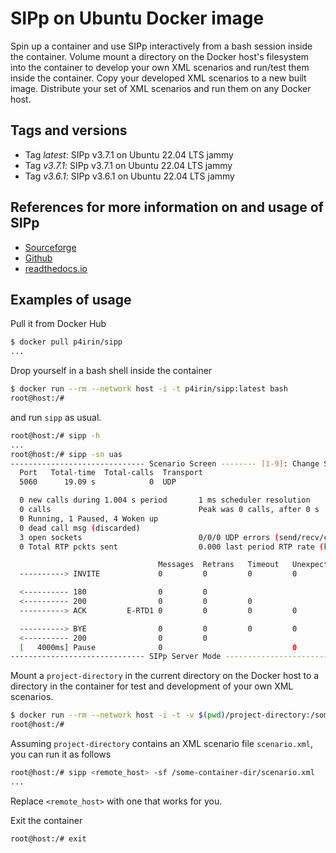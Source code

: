 # SIPp on Ubuntu Docker image

Spin up a container and use SIPp interactively from a bash session inside the container. Volume mount a directory on the Docker host's filesystem into the container to develop your own XML scenarios and run/test them inside the container. Copy your developed XML scenarios to a new built image. Distribute your set of XML scenarios and run them on any Docker host.

## Tags and versions

- Tag _latest_: SIPp v3.7.1 on Ubuntu 22.04 LTS jammy
- Tag _v3.7.1_: SIPp v3.7.1 on Ubuntu 22.04 LTS jammy
- Tag _v3.6.1_: SIPp v3.6.1 on Ubuntu 22.04 LTS jammy

## References for more information on and usage of SIPp

- [Sourceforge](https://sipp.sourceforge.net/index.html)
- [Github](https://github.com/SIPp/sipp)
- [readthedocs.io](https://sipp.readthedocs.io)

## Examples of usage

Pull it from Docker Hub

```bash
$ docker pull p4irin/sipp
...
```

Drop yourself in a bash shell inside the container

```bash
$ docker run --rm --network host -i -t p4irin/sipp:latest bash
root@host:/#
```

and run `sipp` as usual.

```bash
root@host:/# sipp -h
...
root@host:/# sipp -sn uas
------------------------------ Scenario Screen -------- [1-9]: Change Screen --
  Port   Total-time  Total-calls  Transport
  5060      19.09 s            0  UDP

  0 new calls during 1.004 s period       1 ms scheduler resolution
  0 calls                                 Peak was 0 calls, after 0 s
  0 Running, 1 Paused, 4 Woken up
  0 dead call msg (discarded)
  3 open sockets                          0/0/0 UDP errors (send/recv/cong)
  0 Total RTP pckts sent                  0.000 last period RTP rate (kB/s)

                                 Messages  Retrans   Timeout   Unexpected-Msg
  ----------> INVITE             0         0         0         0

  <---------- 180                0         0
  <---------- 200                0         0         0
  ----------> ACK         E-RTD1 0         0         0         0

  ----------> BYE                0         0         0         0
  <---------- 200                0         0
  [   4000ms] Pause              0                             0
------------------------------ SIPp Server Mode -------------------------------
```

Mount a `project-directory` in the current directory on the Docker host to a directory in the container for test and development of your own XML scenarios.

```bash
$ docker run --rm --network host -i -t -v $(pwd)/project-directory:/some-container-dir p4irin/sipp:latest bash
root@host:/#
```

Assuming `project-directory` contains an XML scenario file `scenario.xml`, you can run it as follows

```bash
root@host:/# sipp <remote_host> -sf /some-container-dir/scenario.xml
...
```

Replace `<remote_host>` with one that works for you.

Exit the container

```bash
root@host:/# exit
```
